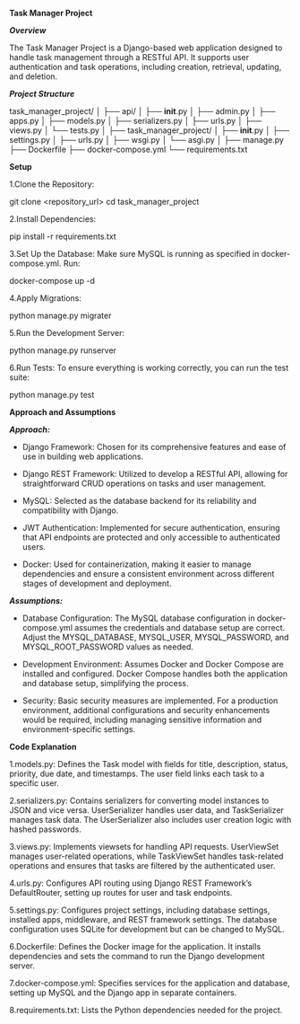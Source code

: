 **Task Manager Project**

***Overview***

The Task Manager Project is a Django-based web application designed to handle task management through a RESTful API. It supports user authentication and task operations, including creation, retrieval, updating, and deletion.

***Project Structure***

task_manager_project/
│
├── api/
│   ├── __init__.py
│   ├── admin.py
│   ├── apps.py
│   ├── models.py
│   ├── serializers.py
│   ├── urls.py
│   ├── views.py
│   └── tests.py
│
├── task_manager_project/
│   ├── __init__.py
│   ├── settings.py
│   ├── urls.py
│   ├── wsgi.py
│   └── asgi.py
│
├── manage.py
├── Dockerfile
├── docker-compose.yml
└── requirements.txt

**Setup**

1.Clone the Repository:

git clone <repository_url>
cd task_manager_project

2.Install Dependencies:

pip install -r requirements.txt

3.Set Up the Database:
Make sure MySQL is running as specified in docker-compose.yml. Run:

docker-compose up -d

4.Apply Migrations:

python manage.py migrater

5.Run the Development Server:

python manage.py runserver

6.Run Tests:
To ensure everything is working correctly, you can run the test suite:

python manage.py test

**Approach and Assumptions**

***Approach:***

- Django Framework: Chosen for its comprehensive features and ease of use in building web applications.

- Django REST Framework: Utilized to develop a RESTful API, allowing for straightforward CRUD operations on tasks and user management.

- MySQL: Selected as the database backend for its reliability and compatibility with Django.

- JWT Authentication: Implemented for secure authentication, ensuring that API endpoints are protected and only accessible to authenticated users.

- Docker: Used for containerization, making it easier to manage dependencies and ensure a consistent environment across different stages of        development and deployment.

***Assumptions:***

- Database Configuration: The MySQL database configuration in docker-compose.yml assumes the credentials and database setup are correct. Adjust the MYSQL_DATABASE, MYSQL_USER, MYSQL_PASSWORD, and MYSQL_ROOT_PASSWORD values as needed.

- Development Environment: Assumes Docker and Docker Compose are installed and configured. Docker Compose handles both the application and database setup, simplifying the process.

- Security: Basic security measures are implemented. For a production environment, additional configurations and security enhancements would be required, including managing sensitive information and environment-specific settings.

**Code Explanation**

1.models.py:
Defines the Task model with fields for title, description, status, priority, due date, and timestamps. The user field links each task to a specific user.

2.serializers.py:
Contains serializers for converting model instances to JSON and vice versa. UserSerializer handles user data, and TaskSerializer manages task data. The UserSerializer also includes user creation logic with hashed passwords.

3.views.py:
Implements viewsets for handling API requests. UserViewSet manages user-related operations, while TaskViewSet handles task-related operations and ensures that tasks are filtered by the authenticated user.

4.urls.py:
Configures API routing using Django REST Framework’s DefaultRouter, setting up routes for user and task endpoints.

5.settings.py:
Configures project settings, including database settings, installed apps, middleware, and REST framework settings. The database configuration uses SQLite for development but can be changed to MySQL.

6.Dockerfile:
Defines the Docker image for the application. It installs dependencies and sets the command to run the Django development server.

7.docker-compose.yml:
Specifies services for the application and database, setting up MySQL and the Django app in separate containers.

8.requirements.txt:
Lists the Python dependencies needed for the project.
